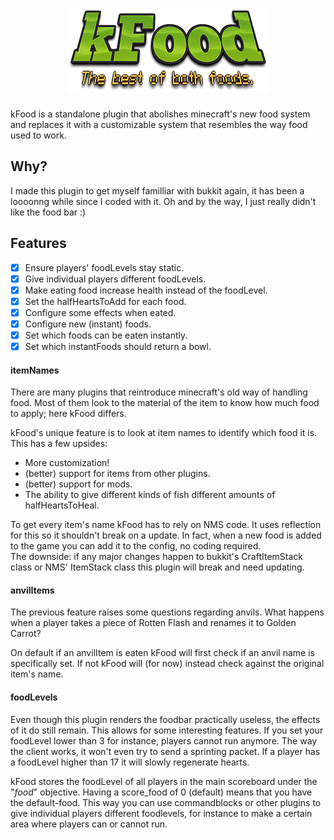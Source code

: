 <h1 align="center"><img src="https://raw.githubusercontent.com/7kasper/kFood/master/kFood/kFoodBanner.png" alt="kFood"/></h1>
kFood is a standalone plugin that abolishes minecraft's new food system and replaces it with a customizable system that resembles the way food used to work.

## Why?
I made this plugin to get myself familliar with bukkit again, it has been a loooonng while since I coded with it.
Oh and by the way, I just really didn't like the food bar :)

## Features
- [X] Ensure players' foodLevels stay static.
- [X] Give individual players different foodLevels.
- [X] Make eating food increase health instead of the foodLevel.
- [X] Set the halfHeartsToAdd for each food.
- [X] Configure some effects when eated.
- [X] Configure new (instant) foods.
- [X] Set which foods can be eaten instantly.
- [X] Set which instantFoods should return a bowl.

#### itemNames
There are many plugins that reintroduce minecraft's old way of handling food.
Most of them look to the material of the item to know how much food to apply; here kFood differs.
 
kFood's unique feature is to look at item names to identify which food it is.
This has a few upsides:
* More customization!
* (better) support for items from other plugins.
* (better) support for mods.
* The ability to give different kinds of fish different amounts of halfHeartsToHeal.

To get every item's name kFood has to rely on NMS code. It uses reflection for this so it shouldn't break on a update.
In fact, when a new food is added to the game you can add it to the config, no coding required. <br>
The downside: if any major changes happen to bukkit's CraftItemStack class or NMS' ItemStack class this plugin will break and need updating.
 
#### anvilItems
The previous feature raises some questions regarding anvils.
What happens when a player takes a piece of Rotten Flash and renames it to Golden Carrot?

On default if an anvilItem is eaten kFood will first check if an anvil name is specifically set.
If not kFood will (for now) instead check against the original item's name.

#### foodLevels
Even though this plugin renders the foodbar practically useless, the effects of it do still remain.
This allows for some interesting features. If you set your foodLevel lower than 3 for instance, players cannot run anymore.
The way the client works, it won't even try to send a sprinting packet.
If a player has a foodLevel higher than 17 it will slowly regenerate hearts.

kFood stores the foodLevel of all players in the main scoreboard under the "_food_" objective.
Having a score_food of 0 (default) means that you have the default-food.
This way you can use commandblocks or other plugins to give individual players different foodlevels, for instance to make a certain area where players can or cannot run.
